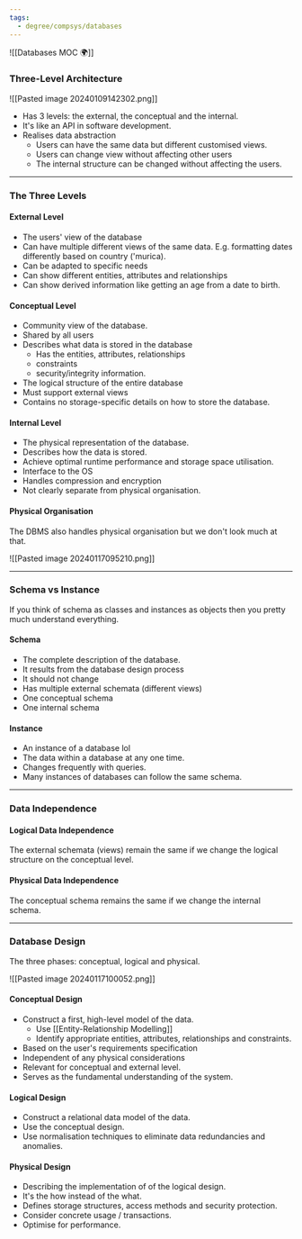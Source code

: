 ```yaml
---
tags:
  - degree/compsys/databases
---
```

![[Databases MOC 🌍]]

### Three-Level Architecture

![[Pasted image 20240109142302.png]]

- Has 3 levels: the external, the conceptual and the internal.
- It's like an API in software development.
- Realises data abstraction
	- Users can have the same data but different customised views.
	- Users can change view without affecting other users
	- The internal structure can be changed without affecting the users.

---
### The Three Levels
#### External Level
- The users' view of the database
- Can have multiple different views of the same data. E.g. formatting dates differently based on country ('murica).
- Can be adapted to specific needs
- Can show different entities, attributes and relationships
- Can show derived information like getting an age from a date to birth.

#### Conceptual Level

- Community view of the database.
- Shared by all users
- Describes what data is stored in the database
	- Has the entities, attributes, relationships
	- constraints
	- security/integrity information.
- The logical structure of the entire database
- Must support external views
- Contains no storage-specific details on how to store the database.

#### Internal Level

- The physical representation of the database.
- Describes how the data is stored.
- Achieve optimal runtime performance and storage space utilisation.
- Interface to the OS
- Handles compression and encryption
- Not clearly separate from physical organisation.

#### Physical Organisation

The DBMS also handles physical organisation but we don't look much at that.

![[Pasted image 20240117095210.png]]

---
### Schema vs Instance

If you think of schema as classes and instances as objects then you pretty much understand everything.
#### Schema
- The complete description of the database.
- It results from the database design process
- It should not change
- Has multiple external schemata (different views)
- One conceptual schema
- One internal schema

#### Instance
- An instance of a database lol
- The data within a database at any one time.
- Changes frequently with queries.
- Many instances of databases can follow the same schema.

---
### Data Independence

#### Logical Data Independence

The external schemata (views) remain the same if we change the logical structure on the conceptual level.

#### Physical Data Independence

The conceptual schema remains the same if we change the internal schema.

---
### Database Design

The three phases: conceptual, logical and physical.

![[Pasted image 20240117100052.png]]

#### Conceptual Design

- Construct a first, high-level model of the data.
	- Use [[Entity-Relationship Modelling]]
	- Identify appropriate entities, attributes, relationships and constraints.
- Based on the user's requirements specification
- Independent of any physical considerations
- Relevant for conceptual and external level.
- Serves as the fundamental understanding of the system.

#### Logical Design

- Construct a relational data model of the data.
- Use the conceptual design.
- Use normalisation techniques to eliminate data redundancies and anomalies.

#### Physical Design

- Describing the implementation of of the logical design.
- It's the how instead of the what.
- Defines storage structures, access methods and security protection.
- Consider concrete usage / transactions.
- Optimise for performance.
